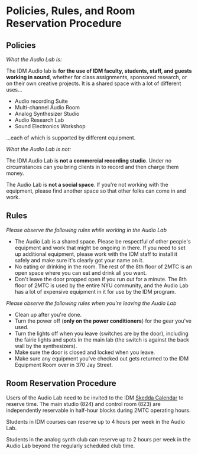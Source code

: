 # Policies, Rules, and Room Reservation Procedure

## Policies

*What the Audio Lab is:*

The IDM Audio lab is **for the use of IDM faculty, students, staff, and guests working in sound**, whether for class assignments, sponsored research, or on their own creative projects. It is a shared space with a lot of different uses...

- Audio recording Suite
- Multi-channel Audio Room
- Analog Synthesizer Studio
- Audio Research Lab
- Sound Electronics Workshop

...each of which is supported by different equipment.

*What the Audio Lab is not:*

The IDM Audio Lab is **not a commercial recording studio**. Under no circumstances can you bring clients in to record and then charge them money.

The Audio Lab is **not a social space**. If you're not working with the equipment, please find another space so that other folks can come in and work.

## Rules

*Please observe the following rules while working in the Audio Lab*

- The Audio Lab is a shared space. Please be respectful of other people's equipment and work that might be ongoing in there. If you need to set up additional equipment, please work with the IDM staff to install it safely and make sure it's clearly got your name on it.
- No eating or drinking in the room. The rest of the 8th floor of 2MTC is an open space where you can eat and drink all you want.
- Don't leave the door propped open if you run out for a minute. The 8th floor of 2MTC is used by the entire NYU community, and the Audio Lab has a lot of expensive equipment in it for use by the IDM program.

*Please observe the following rules when you're leaving the Audio Lab*

- Clean up after you're done.
- Turn the power off (**only on the power conditioners**) for the gear you've used.
- Turn the lights off when you leave (switches are by the door), including the fairie lights and spots in the main lab (the switch is against the back wall by the synthesizers).
- Make sure the door is closed and locked when you leave.
- Make sure any equipment you've checked out gets returned to the IDM Equipment Room over in 370 Jay Street.

## Room Reservation Procedure

Users of the Audio Lab need to be invited to the IDM [Skedda Calendar](https://idmnyu.skedda.com/booking) to reserve time. The main studio (824) and control room (823) are independently reservable in half-hour blocks during 2MTC operating hours.

Students in IDM courses can reserve up to 4 hours per week in the Audio Lab.

Students in the analog synth club can reserve up to 2 hours per week in the Audio Lab beyond the regularly scheduled club time.

